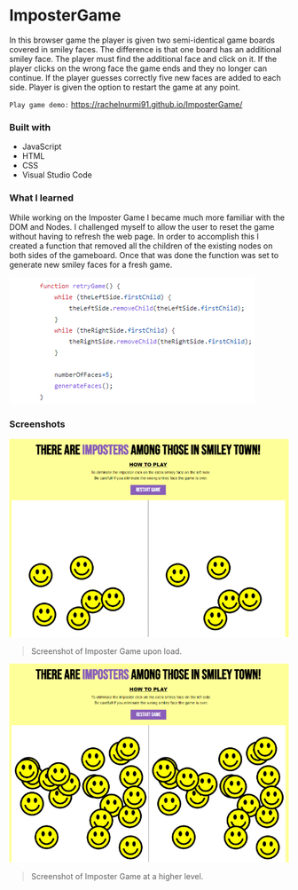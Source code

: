 # ImposterGame
In this browser game the player is given two semi-identical game boards covered in smiley faces. The difference is that one board has an additional smiley face. The player must find the additional face and click on it. If the player clicks on the wrong face the game ends and they no longer can continue. If the player guesses correctly five new faces are added to each side. Player is given the option to restart the game at any point.

`Play game demo:` https://rachelnurmi91.github.io/ImposterGame/

### Built with
- JavaScript
- HTML
- CSS
- Visual Studio Code

### What I learned
While working on the Imposter Game I became much more familiar with the DOM and Nodes. I challenged myself to allow the user to reset the game without having to refresh the web page. In order to accomplish this I created a function that removed all the children of the existing nodes on both sides of the gameboard. Once that was done the function was set to generate new smiley faces for a fresh game.

![Screenshot of function](/images/Example-Function.PNG)

### Screenshots
![Screenshot of Imposter Game](/images/Screen-Imposter.png)
> Screenshot of Imposter Game upon load.

![Screenshot of Imposter Game at a higher level](/images/Screen-Imposter-Level.png)
> Screenshot of Imposter Game at a higher level.
